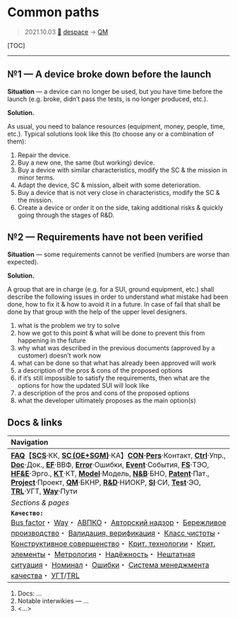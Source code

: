 # Common paths
> 2021.10.03 [🚀](../index/index.md) [despace](index.md) → [QM](qm.md)

[TOC]

---

## №1 — A device broke down before the launch

**Situation** — a device can no longer be used, but you have time before the launch (e.g. broke, didn’t pass the tests, is no longer produced, etc.).

**Solution.**

As usual, you need to balance resources (equipment, money, people, time, etc.). Typical solutions look like this (to choose any or a combination of them):

   1. Repair the device.
   1. Buy a new one, the same (but working) device.
   1. Buy a device with similar characteristics, modify the SC & the mission in minor terms.
   1. Adapt the device, SC & mission, albeit with some deterioration.
   1. Buy a device that is not very close in characteristics, modify the SC & the mission.
   1. Create a device or order it on the side, taking additional risks & quickly going through the stages of R&D.



## №2 — Requirements have not been verified

**Situation** — some requirements cannot be verified (numbers are worse than expected).

**Solution.**

A group that are in charge (e.g. for a SUI, ground equipment, etc.) shall describe the following issues in order to understand what mistake had been done, how to fix it & how to avoid it in a future. In case of fail that shall be done by that group with the help of the upper level designers.

   1. what is the problem we try to solve
   1. how we got to this point & what will be done to prevent this from happening in the future
   1. why what was described in the previous documents (approved by a customer) doesn’t work now
   1. what can be done so that what has already been approved will work
   1. a description of the pros & cons of the proposed options
   1. if it’s still impossible to satisfy the requirements, then what are the options for how the updated SUI will look like
   1. a description of the pros and cons of the proposed options
   1. what the developer ultimately proposes as the main option(s)



<p style="page-break-after:always"> </p>

## Docs & links
|Navigation|
|:--|
|**[FAQ](faq.md)**【**[SCS](scs.md)**·КК, **[SC (OE+SGM)](sc.md)**·КА】**[CON](contact.md)·[Pers](person.md)**·Контакт, **[Ctrl](control.md)**·Упр., **[Doc](doc.md)**·Док., **[EF](ef.md)**·ВВФ, **[Error](error.md)**·Ошибки, **[Event](event.md)**·События, **[FS](fs.md)**·ТЭО, **[HF&E](hfe.md)**·Эрго., **[KT](kt.md)**·КТ, **[Model](model.md)**·Модель, **[N&B](nnb.md)**·БНО, **[Patent](патент.md)**·Пат., **[Project](project.md)**·Проект, **[QM](qm.md)**·БКНР, **[R&D](rnd.md)**·НИОКР, **[SI](si.md)**·СИ, **[Test](test.md)**·ЭО, **[TRL](trl.md)**·УГТ, **[Way](way.md)**·Пути|
|*Sections & pages*|
|**`Качество:`**<br> [Bus factor](bus_factor.md)・ [Way](way.md)・ [АВПКО](fmeca.md)・ [Авторский надзор](des_spv.md)・ [Бережливое производство](lean_man.md)・ [Валидация, верификация](val_ver.md)・ [Класс чистоты](clean_lvl.md)・ [Конструктивное совершенство](con_vel.md)・ [Крит. технологии](kt.md)・ [Крит. элементы](sens_elem.md)・ [Метрология](metrology.md)・ [Надёжность](qm.md)・ [Нештатная ситуация](emergency.md)・ [Номинал](nominal.md)・ [Ошибки](error.md)・ [Система менеджмента качества](qms.md)・ [УГТ](trl.md)/[TRL](trl.md)|

   1. Docs: …
   1. Notable interwikies — …
   1. <…>
